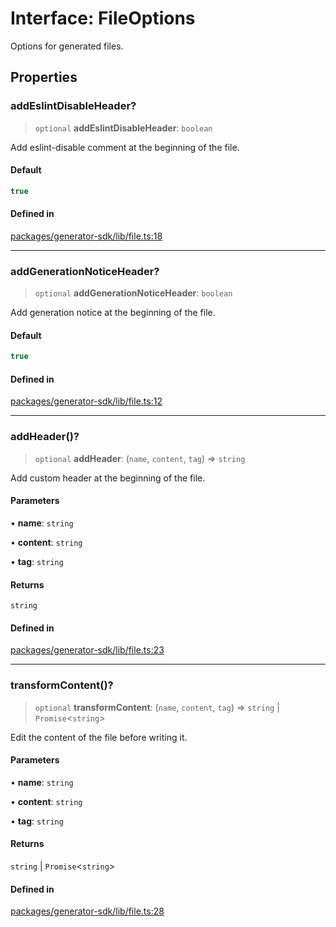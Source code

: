 # Interface: FileOptions

Options for generated files.

## Properties

### addEslintDisableHeader?

> `optional` **addEslintDisableHeader**: `boolean`

Add eslint-disable comment at the beginning of the file.

#### Default

```ts
true
```

#### Defined in

[packages/generator-sdk/lib/file.ts:18](https://github.com/andreisergiu98/baeta/blob/e352a1ec749c5b23df693f5f8373ac0b75347349/packages/generator-sdk/lib/file.ts#L18)

***

### addGenerationNoticeHeader?

> `optional` **addGenerationNoticeHeader**: `boolean`

Add generation notice at the beginning of the file.

#### Default

```ts
true
```

#### Defined in

[packages/generator-sdk/lib/file.ts:12](https://github.com/andreisergiu98/baeta/blob/e352a1ec749c5b23df693f5f8373ac0b75347349/packages/generator-sdk/lib/file.ts#L12)

***

### addHeader()?

> `optional` **addHeader**: (`name`, `content`, `tag`) => `string`

Add custom header at the beginning of the file.

#### Parameters

• **name**: `string`

• **content**: `string`

• **tag**: `string`

#### Returns

`string`

#### Defined in

[packages/generator-sdk/lib/file.ts:23](https://github.com/andreisergiu98/baeta/blob/e352a1ec749c5b23df693f5f8373ac0b75347349/packages/generator-sdk/lib/file.ts#L23)

***

### transformContent()?

> `optional` **transformContent**: (`name`, `content`, `tag`) => `string` \| `Promise`\<`string`\>

Edit the content of the file before writing it.

#### Parameters

• **name**: `string`

• **content**: `string`

• **tag**: `string`

#### Returns

`string` \| `Promise`\<`string`\>

#### Defined in

[packages/generator-sdk/lib/file.ts:28](https://github.com/andreisergiu98/baeta/blob/e352a1ec749c5b23df693f5f8373ac0b75347349/packages/generator-sdk/lib/file.ts#L28)
